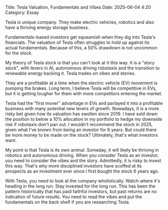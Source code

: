 Title: Tesla Valuation, Fundamentals and Vibes 
Date: 2025-06-04 4:20 
Category: Essay

Tesla is unique company. They make electric vehicles, robotics and also have a thriving energy storage business.

Fundamentals-based investors get squeamish when they dig into Tesla's financials. The valuation of Tesla often 
struggles to hold up against its actual fundamentals. Because of this, a 50% drawdown is not uncommon for the stock. 

My theory of Tesla stock is that you can't look at it this way. It is a "story stock", with levers in AI, autonomous driving robotaxis and the transition to renewable energy backing it. Tesla trades on vibes and stories.

They are a profitable at a time when the electric vehicle (EV) movement is pumping the brakes. Long term, I believe Tesla will be competitive in EVs, but it is getting tougher for them with more competitors entering the market.

Tesla had the "first mover" advantage in EVs and parlayed it into a profitable business with many potential new levers of growth. Nowadays, it is a more risky bet given how its valuation has swollen since 2019. I have sold down the position to below a 10% allocation in my portfolio to hedge my downside risk if robotaxis don't pan out. I wouldn't recommend the stock in 2025, given what I've known from being an investor for 6 years. But could there be more money to be made on the stock? Ultimately, that's what investors want.

My point is that Tesla is its own animal. Someday, it will likely be thriving in robotics and autonomous driving. When you consider Tesla as an investor, you need to consider the vibes and the story. Admittedly, it is risky to invest this way. That's why more disciplined investors have scoffed at its prospects as an investment ever since I first bought the stock 6 years ago.

With Tesla, you need to look at the company wholistically. Watch where it's heading in the long run. Stay invested for the long run. This has been the pattern historically that has paid faithful investors, but past returns are no indication of future results. You need to read the vibes and put the fundamentals on the back shelf if you are researching Tesla. 
